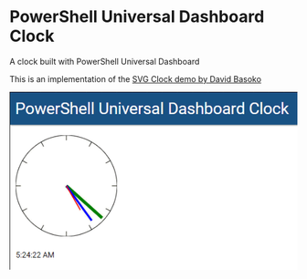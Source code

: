 # PowerShell Universal Dashboard Clock

A clock built with PowerShell Universal Dashboard

This is an implementation of the [SVG Clock demo by David Basoko](https://html5demos.com/svg-clock/)

![](./images/clock.gif)